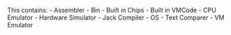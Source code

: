 This contains:
        -  Assembler
        -  Bin
        -  Built in Chips
        -  Built in VMCode
        -  CPU Emulator
        -  Hardware Simulator
        -  Jack Compiler
        -  OS
        -  Text Comparer
        -  VM Emulator 